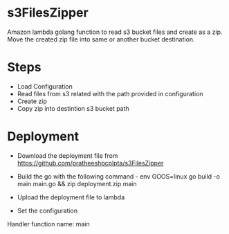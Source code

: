 # s3FilesZipper
Amazon lambda golang function to read s3 bucket files and create as a zip.
Move the created zip file into same or another bucket destination.

# Steps

 - Load Configuration
 - Read files from s3 related with the path provided in configuration
 - Create zip
 - Copy zip into destintion s3 bucket path

# Deployment
 - Download the deployment file from https://github.com/pratheeshpcplpta/s3FilesZipper
 - Build the go with the following command  -  env GOOS=linux go build -o main main.go && zip deployment.zip main

 - Upload the deployment file to lambda
 - Set the configuration

 Handler function name: main
